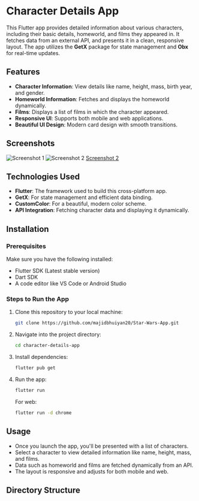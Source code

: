 # Character Details App

This Flutter app provides detailed information about various characters, including their basic details, homeworld, and films they appeared in. It fetches data from an external API, and presents it in a clean, responsive layout. The app utilizes the **GetX** package for state management and **Obx** for real-time updates.

## Features

- **Character Information**: View details like name, height, mass, birth year, and gender.
- **Homeworld Information**: Fetches and displays the homeworld dynamically.
- **Films**: Displays a list of films in which the character appeared.
- **Responsive UI**: Supports both mobile and web applications.
- **Beautiful UI Design**: Modern card design with smooth transitions.

## Screenshots

![Screenshot 1](assets/screenshot3.png)
![Screenshot 2](images/screenshot2.png)
[Screenshot 2](images/screenshot3.png)

## Technologies Used

- **Flutter**: The framework used to build this cross-platform app.
- **GetX**: For state management and efficient data binding.
- **CustomColor**: For a beautiful, modern color scheme.
- **API Integration**: Fetching character data and displaying it dynamically.

## Installation

### Prerequisites

Make sure you have the following installed:
- Flutter SDK (Latest stable version)
- Dart SDK
- A code editor like VS Code or Android Studio

### Steps to Run the App

1. Clone this repository to your local machine:
    ```bash
    git clone https://github.com/majidbhuiyan20/Star-Wars-App.git
    ```

2. Navigate into the project directory:
    ```bash
    cd character-details-app
    ```

3. Install dependencies:
    ```bash
    flutter pub get
    ```

4. Run the app:
    ```bash
    flutter run
    ```

   For web:
    ```bash
    flutter run -d chrome
    ```

## Usage

- Once you launch the app, you'll be presented with a list of characters.
- Select a character to view detailed information like name, height, mass, and films.
- Data such as homeworld and films are fetched dynamically from an API.
- The layout is responsive and adjusts for both mobile and web.

## Directory Structure

